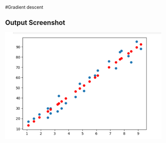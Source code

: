 #Gradient descent

## Output Screenshot
![Gradient descent Output](outputs/Gradient_descent/output.png)